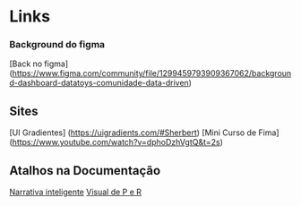 # Links

### Background do figma
[Back no figma] (https://www.figma.com/community/file/1299459793909367062/background-dashboard-datatoys-comunidade-data-driven)








## Sites

[UI Gradientes] (https://uigradients.com/#Sherbert)
[Mini Curso de Fima] (https://www.youtube.com/watch?v=dphoDzhVgtQ&t=2s)

## Atalhos na Documentação
[Narrativa inteligente](https://learn.microsoft.com/pt-br/power-bi/visuals/power-bi-visualization-smart-narrative)
[Visual de P e R](https://learn.microsoft.com/pt-br/power-bi/natural-language/power-bi-tutorial-q-and-a)
